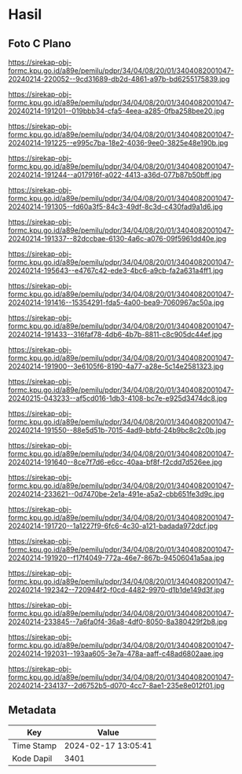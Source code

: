 # Hasil

## Foto C Plano

https://sirekap-obj-formc.kpu.go.id/a89e/pemilu/pdpr/34/04/08/20/01/3404082001047-20240214-220052--9cd31689-db2d-4861-a97b-bd6255175839.jpg

https://sirekap-obj-formc.kpu.go.id/a89e/pemilu/pdpr/34/04/08/20/01/3404082001047-20240214-191201--019bbb34-cfa5-4eea-a285-0fba258bee20.jpg

https://sirekap-obj-formc.kpu.go.id/a89e/pemilu/pdpr/34/04/08/20/01/3404082001047-20240214-191225--e995c7ba-18e2-4036-9ee0-3825e48e190b.jpg

https://sirekap-obj-formc.kpu.go.id/a89e/pemilu/pdpr/34/04/08/20/01/3404082001047-20240214-191244--a017916f-a022-4413-a36d-077b87b50bff.jpg

https://sirekap-obj-formc.kpu.go.id/a89e/pemilu/pdpr/34/04/08/20/01/3404082001047-20240214-191305--fd60a3f5-84c3-49df-8c3d-c430fad9a1d6.jpg

https://sirekap-obj-formc.kpu.go.id/a89e/pemilu/pdpr/34/04/08/20/01/3404082001047-20240214-191337--82dccbae-6130-4a6c-a076-09f5961dd40e.jpg

https://sirekap-obj-formc.kpu.go.id/a89e/pemilu/pdpr/34/04/08/20/01/3404082001047-20240214-195643--e4767c42-ede3-4bc6-a9cb-fa2a631a4ff1.jpg

https://sirekap-obj-formc.kpu.go.id/a89e/pemilu/pdpr/34/04/08/20/01/3404082001047-20240214-191416--15354291-fda5-4a00-bea9-7060967ac50a.jpg

https://sirekap-obj-formc.kpu.go.id/a89e/pemilu/pdpr/34/04/08/20/01/3404082001047-20240214-191433--316faf78-4db6-4b7b-8811-c8c905dc44ef.jpg

https://sirekap-obj-formc.kpu.go.id/a89e/pemilu/pdpr/34/04/08/20/01/3404082001047-20240214-191900--3e6105f6-8190-4a77-a28e-5c14e2581323.jpg

https://sirekap-obj-formc.kpu.go.id/a89e/pemilu/pdpr/34/04/08/20/01/3404082001047-20240215-043233--af5cd016-1db3-4108-bc7e-e925d3474dc8.jpg

https://sirekap-obj-formc.kpu.go.id/a89e/pemilu/pdpr/34/04/08/20/01/3404082001047-20240214-191550--88e5d51b-7015-4ad9-bbfd-24b9bc8c2c0b.jpg

https://sirekap-obj-formc.kpu.go.id/a89e/pemilu/pdpr/34/04/08/20/01/3404082001047-20240214-191640--8ce7f7d6-e6cc-40aa-bf8f-f2cdd7d526ee.jpg

https://sirekap-obj-formc.kpu.go.id/a89e/pemilu/pdpr/34/04/08/20/01/3404082001047-20240214-233621--0d7470be-2e1a-491e-a5a2-cbb651fe3d9c.jpg

https://sirekap-obj-formc.kpu.go.id/a89e/pemilu/pdpr/34/04/08/20/01/3404082001047-20240214-191720--1a1227f9-6fc6-4c30-a121-badada972dcf.jpg

https://sirekap-obj-formc.kpu.go.id/a89e/pemilu/pdpr/34/04/08/20/01/3404082001047-20240214-191920--f17f4049-772a-46e7-867b-94506041a5aa.jpg

https://sirekap-obj-formc.kpu.go.id/a89e/pemilu/pdpr/34/04/08/20/01/3404082001047-20240214-192342--720944f2-f0cd-4482-9970-d1b1de149d3f.jpg

https://sirekap-obj-formc.kpu.go.id/a89e/pemilu/pdpr/34/04/08/20/01/3404082001047-20240214-233845--7a6fa0f4-36a8-4df0-8050-8a380429f2b8.jpg

https://sirekap-obj-formc.kpu.go.id/a89e/pemilu/pdpr/34/04/08/20/01/3404082001047-20240214-192031--193aa605-3e7a-478a-aaff-c48ad6802aae.jpg

https://sirekap-obj-formc.kpu.go.id/a89e/pemilu/pdpr/34/04/08/20/01/3404082001047-20240214-234137--2d6752b5-d070-4cc7-8ae1-235e8e012f01.jpg


## Metadata

| Key        | Value               |
| ---------- | ------------------- |
| Time Stamp | 2024-02-17 13:05:41 |
| Kode Dapil | 3401                |



